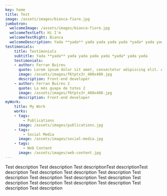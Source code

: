 ```yaml
---
key: home
title: Test
image: /assets/images/bianca-fiore.jpg
jumbotron:
  welcomeImage: /assets/images/bianca-fiore.jpg
  welcomeTextLeft: Hi I'm
  welcomeTextRight: Bianca
  welcomeDescription: Yada **yada** yada yada yada yada *yada* yada yada
testimonials:
    title: Testimonials
    subtitle: Yada **yada** yada yada yada yada *yada* yada yada
    testimonials:
    - author: Ferran Buireu
      quote: Lorem ipsum dolor sit amet, consectetur adipiscing elit. At enim hic etiam dolore. Facillimum id quidem est, inquam. Vide, quantum, inquam, fallare, Torquate. […]
      image: /assets/images/f6tptx3r_400x400.jpg
      description: Front-end developer
    - author: Ferran Buireu 2
      quote: La més guapa de totes 2
      image: /assets/images/f6tptx3r_400x400.jpg
      description: Front-end developer
myWork:
    title: My Work
    works:
    - tags: 
        - Publications
      image: /assets/images/publications.jpg
    - tags:
        - Social Media
      image: /assets/images/social-media.jpg
    - tags:
        - Web Content
      image: /assets/images/web-content.jpg
---
```

Test description Test description Test descriptionTest descriptionTest description Test description Test description Test description Test description Test description Test description Test description Test description Test description Test description Test description Test description Test description